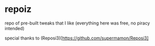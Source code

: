 # repoiz
repo of pre-built tweaks that I like (everything here was free, no piracy intended)

special thanks to (Reposi3)[https://github.com/supermamon/Reposi3]
